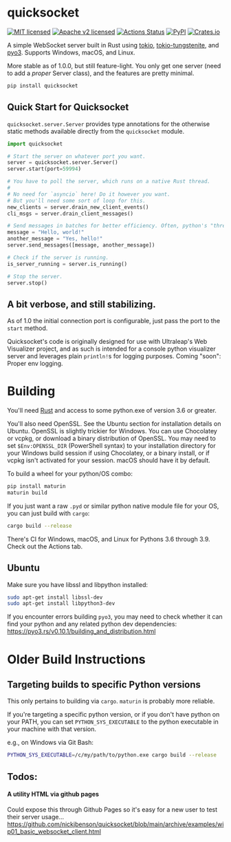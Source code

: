 
# quicksocket

[![MIT licensed](https://img.shields.io/badge/license-MIT-blue.svg)](./LICENSE)
[![Apache v2 licensed](https://img.shields.io/badge/License-Apache%202.0-blue.svg)](https://opensource.org/licenses/Apache-2.0)
[![Actions Status](https://github.com/nickjbenson/quicksocket/workflows/Build/badge.svg)](https://github.com/nickjbenson/quicksocket/actions)
[![PyPI](https://img.shields.io/pypi/v/quicksocket.svg?style=flat)](https://pypi.org/project/quicksocket/)
[![Crates.io](https://img.shields.io/crates/v/quicksocket.svg?style=flat)](https://crates.io/crates/quicksocket)

A simple WebSocket server built in Rust using [tokio](https://tokio.rs/), [tokio-tungstenite](https://github.com/snapview/tokio-tungstenite), and [pyo3](https://github.com/PyO3/PyO3). Supports Windows, macOS, and Linux.

More stable as of 1.0.0, but still feature-light. You only get one server (need to add a *proper* Server class), and the features are pretty minimal.

```sh
pip install quicksocket
```
## Quick Start for Quicksocket ##

`quicksocket.server.Server` provides type annotations for the otherwise static methods available directly from the `quicksocket` module.

```python
import quicksocket

# Start the server on whatever port you want.
server = quicksocket.server.Server()
server.start(port=59994)

# You have to poll the server, which runs on a native Rust thread.
# 
# No need for `asyncio` here! Do it however you want.
# But you'll need some sort of loop for this.
new_clients = server.drain_new_client_events()
cli_msgs = server.drain_client_messages()

# Send messages in batches for better efficiency. Often, python's "threading" is a performance bottleneck.
message = "Hello, world!"
another_message = "Yes, hello!"
server.send_messages([message, another_message])

# Check if the server is running.
is_server_running = server.is_running()

# Stop the server.
server.stop()
```

## A bit verbose, and still stabilizing.

As of 1.0 the initial connection port is configurable, just pass the port to the `start` method.

Quicksocket's code is originally designed for use with Ultraleap's Web Visualizer project, and as such is intended for a console python visualizer server and leverages plain `println!`s for logging purposes. Coming "soon": Proper env logging.

# Building

You'll need [Rust](https://rustup.rs/) and access to some python.exe of version 3.6 or greater.

You'll also need OpenSSL. See the Ubuntu section for installation details on Ubuntu. OpenSSL is slightly trickier for Windows. You can use Chocolatey or vcpkg, or download a binary distribution of OpenSSL. You may need to set `$Env:OPENSSL_DIR` (PowerShell syntax) to your installation directory for your Windows build session if using Chocolatey, or a binary install, or if vcpkg isn't activated for your session. macOS should have it by default.

To build a wheel for your python/OS combo:
```sh
pip install maturin
maturin build
```

If you just want a raw `.pyd` or similar python native module file for your OS, you can just build with `cargo`:
```sh
cargo build --release
```

There's CI for Windows, macOS, and Linux for Pythons 3.6 through 3.9. Check out the Actions tab.

## Ubuntu

Make sure you have libssl and libpython installed:
```sh
sudo apt-get install libssl-dev
sudo apt-get install libpython3-dev
```

If you encounter errors building `pyo3`, you may need to check whether it can find your python and any related python dev dependencies: https://pyo3.rs/v0.10.1/building_and_distribution.html

# Older Build Instructions #

## Targeting builds to specific Python versions ##

This only pertains to building via `cargo`. `maturin` is probably more reliable.

If you're targeting a specific python version, or if you don't have python on your PATH, you can set `PYTHON_SYS_EXECUTABLE` to the python executable in your machine with that version. 

e.g., on Windows via Git Bash:
```sh
PYTHON_SYS_EXECUTABLE=/c/my/path/to/python.exe cargo build --release
```

## Todos:

#### A utility HTML via github pages
Could expose this through Github Pages so it's easy for a new user to test their server usage...
https://github.com/nickjbenson/quicksocket/blob/main/archive/examples/wip01_basic_websocket_client.html

